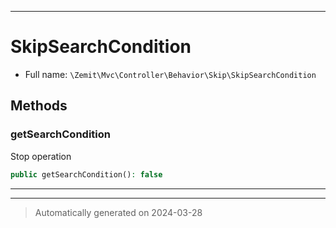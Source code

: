 ***

# SkipSearchCondition





* Full name: `\Zemit\Mvc\Controller\Behavior\Skip\SkipSearchCondition`




## Methods


### getSearchCondition

Stop operation

```php
public getSearchCondition(): false
```












***


***
> Automatically generated on 2024-03-28
